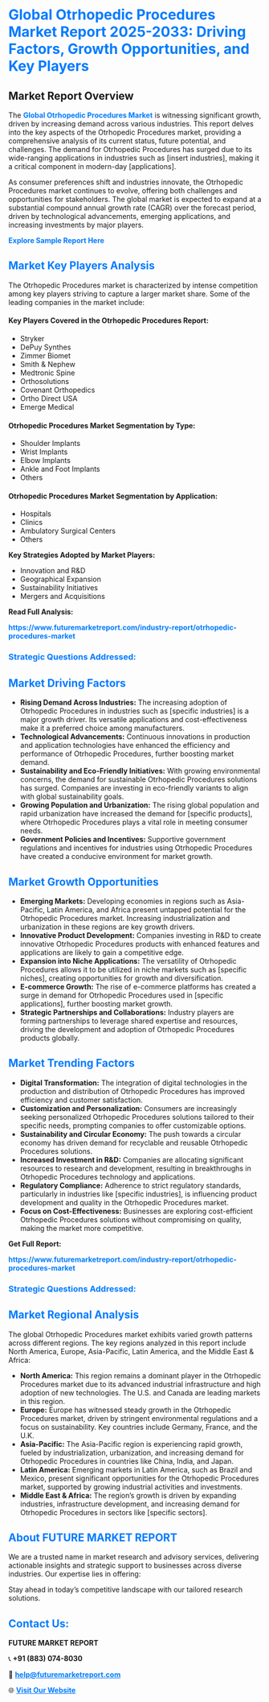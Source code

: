<h1 style="color: #007BFF;">Global Otrhopedic Procedures Market Report 2025-2033: Driving Factors, Growth Opportunities, and Key Players</h1>

<section id="overview">
<h2>Market Report Overview</h2>
<p>The <a href="https://www.futuremarketreport.com/industry-report/otrhopedic-procedures-market" style="color: #007BFF; text-decoration: none;"><strong>Global Otrhopedic Procedures Market</strong></a> is witnessing significant growth, driven by increasing demand across various industries. This report delves into the key aspects of the Otrhopedic Procedures market, providing a comprehensive analysis of its current status, future potential, and challenges. The demand for Otrhopedic Procedures has surged due to its wide-ranging applications in industries such as [insert industries], making it a critical component in modern-day [applications].</p>
<p>As consumer preferences shift and industries innovate, the Otrhopedic Procedures market continues to evolve, offering both challenges and opportunities for stakeholders. The global market is expected to expand at a substantial compound annual growth rate (CAGR) over the forecast period, driven by technological advancements, emerging applications, and increasing investments by major players.</p>
</section>

<section id="overview">
<p><a href="https://www.futuremarketreport.com/request-sample/reportId=33486" style="color: #007BFF; text-decoration: none;"><strong>Explore Sample Report Here</strong></a></p>
</section>

<section id="key-players">
<h2 style="color: #007BFF;">Market Key Players Analysis</h2>
<p>The Otrhopedic Procedures market is characterized by intense competition among key players striving to capture a larger market share. Some of the leading companies in the market include:</p>
<h4>Key Players Covered in the Otrhopedic Procedures Report:</h4>
<ul><li>Stryker</li><li>DePuy Synthes</li><li>Zimmer Biomet</li><li>Smith &amp; Nephew</li><li>Medtronic Spine</li><li>Orthosolutions</li><li>Covenant Orthopedics</li><li>Ortho Direct USA</li><li>Emerge Medical</li></ul>
<h4>Otrhopedic Procedures Market Segmentation by Type:</h4>
<ul><li>Shoulder Implants</li><li>Wrist Implants</li><li>Elbow Implants</li><li>Ankle and Foot Implants</li><li>Others</li></ul>

<h4>Otrhopedic Procedures Market Segmentation by Application:</h4>
<ul><li>Hospitals</li><li>Clinics</li><li>Ambulatory Surgical Centers</li><li>Others</li></ul>
<p><strong>Key Strategies Adopted by Market Players:</strong></p>
<ul>
<li>Innovation and R&D</li>
<li>Geographical Expansion</li>
<li>Sustainability Initiatives</li>
<li>Mergers and Acquisitions</li>
</ul>
</section>

<section>
<p><strong>Read Full Analysis: </strong></p><a href="https://www.futuremarketreport.com/industry-report/otrhopedic-procedures-market" style="color: #007BFF; text-decoration: none;"><strong>https://www.futuremarketreport.com/industry-report/otrhopedic-procedures-market</strong></a>
<h3 style="color: #007BFF;">Strategic Questions Addressed:</h3>
</section>

<section id="driving-factors">
<h2 style="color: #007BFF;">Market Driving Factors</h2>
<ul>
<li><strong>Rising Demand Across Industries:</strong> The increasing adoption of Otrhopedic Procedures in industries such as [specific industries] is a major growth driver. Its versatile applications and cost-effectiveness make it a preferred choice among manufacturers.</li>
<li><strong>Technological Advancements:</strong> Continuous innovations in production and application technologies have enhanced the efficiency and performance of Otrhopedic Procedures, further boosting market demand.</li>
<li><strong>Sustainability and Eco-Friendly Initiatives:</strong> With growing environmental concerns, the demand for sustainable Otrhopedic Procedures solutions has surged. Companies are investing in eco-friendly variants to align with global sustainability goals.</li>
<li><strong>Growing Population and Urbanization:</strong> The rising global population and rapid urbanization have increased the demand for [specific products], where Otrhopedic Procedures plays a vital role in meeting consumer needs.</li>
<li><strong>Government Policies and Incentives:</strong> Supportive government regulations and incentives for industries using Otrhopedic Procedures have created a conducive environment for market growth.</li>
</ul>
</section>

<section id="growth-opportunities">
<h2 style="color: #007BFF;">Market Growth Opportunities</h2>
<ul>
<li><strong>Emerging Markets:</strong> Developing economies in regions such as Asia-Pacific, Latin America, and Africa present untapped potential for the Otrhopedic Procedures market. Increasing industrialization and urbanization in these regions are key growth drivers.</li>
<li><strong>Innovative Product Development:</strong> Companies investing in R&D to create innovative Otrhopedic Procedures products with enhanced features and applications are likely to gain a competitive edge.</li>
<li><strong>Expansion into Niche Applications:</strong> The versatility of Otrhopedic Procedures allows it to be utilized in niche markets such as [specific niches], creating opportunities for growth and diversification.</li>
<li><strong>E-commerce Growth:</strong> The rise of e-commerce platforms has created a surge in demand for Otrhopedic Procedures used in [specific applications], further boosting market growth.</li>
<li><strong>Strategic Partnerships and Collaborations:</strong> Industry players are forming partnerships to leverage shared expertise and resources, driving the development and adoption of Otrhopedic Procedures products globally.</li>
</ul>
</section>

<section id="trending-factors">
<h2 style="color: #007BFF;">Market Trending Factors</h2>
<ul>
<li><strong>Digital Transformation:</strong> The integration of digital technologies in the production and distribution of Otrhopedic Procedures has improved efficiency and customer satisfaction.</li>
<li><strong>Customization and Personalization:</strong> Consumers are increasingly seeking personalized Otrhopedic Procedures solutions tailored to their specific needs, prompting companies to offer customizable options.</li>
<li><strong>Sustainability and Circular Economy:</strong> The push towards a circular economy has driven demand for recyclable and reusable Otrhopedic Procedures solutions.</li>
<li><strong>Increased Investment in R&D:</strong> Companies are allocating significant resources to research and development, resulting in breakthroughs in Otrhopedic Procedures technology and applications.</li>
<li><strong>Regulatory Compliance:</strong> Adherence to strict regulatory standards, particularly in industries like [specific industries], is influencing product development and quality in the Otrhopedic Procedures market.</li>
<li><strong>Focus on Cost-Effectiveness:</strong> Businesses are exploring cost-efficient Otrhopedic Procedures solutions without compromising on quality, making the market more competitive.</li>
</ul>
</section>

<section>
<p><strong>Get Full Report: </strong></p><a href="https://www.futuremarketreport.com/industry-report/otrhopedic-procedures-market" style="color: #007BFF; text-decoration: none;"><strong>https://www.futuremarketreport.com/industry-report/otrhopedic-procedures-market</strong></a>
<h3 style="color: #007BFF;">Strategic Questions Addressed:</h3>
</section>


<section id="regional-analysis">
<h2 style="color: #007BFF;">Market Regional Analysis</h2>
<p>The global Otrhopedic Procedures market exhibits varied growth patterns across different regions. The key regions analyzed in this report include North America, Europe, Asia-Pacific, Latin America, and the Middle East & Africa:</p>
<ul>
<li><strong>North America:</strong> This region remains a dominant player in the Otrhopedic Procedures market due to its advanced industrial infrastructure and high adoption of new technologies. The U.S. and Canada are leading markets in this region.</li>
<li><strong>Europe:</strong> Europe has witnessed steady growth in the Otrhopedic Procedures market, driven by stringent environmental regulations and a focus on sustainability. Key countries include Germany, France, and the U.K.</li>
<li><strong>Asia-Pacific:</strong> The Asia-Pacific region is experiencing rapid growth, fueled by industrialization, urbanization, and increasing demand for Otrhopedic Procedures in countries like China, India, and Japan.</li>
<li><strong>Latin America:</strong> Emerging markets in Latin America, such as Brazil and Mexico, present significant opportunities for the Otrhopedic Procedures market, supported by growing industrial activities and investments.</li>
<li><strong>Middle East & Africa:</strong> The region’s growth is driven by expanding industries, infrastructure development, and increasing demand for Otrhopedic Procedures in sectors like [specific sectors].</li>
</ul>
</section>

<footer>
<h2 style="color: #007BFF;">About FUTURE MARKET REPORT</h2>
<p>We are a trusted name in market research and advisory services, delivering actionable insights and strategic support to businesses across diverse industries. Our expertise lies in offering:</p>

<p>Stay ahead in today’s competitive landscape with our tailored research solutions.</p>

<h2 style="color: #007BFF;">Contact Us:</h2>
<p><strong>FUTURE MARKET REPORT</strong></p>
<p>📞 <strong>+91 (883) 074-8030</strong></p>
<p>📧 <strong><a href="mailto:help@futuremarketreport.com" style="color: #007BFF;">help@futuremarketreport.com</a></strong></p>
<p>🌐 <strong><a href="https://www.futuremarketreport.com/" style="color: #007BFF;">Visit Our Website</a></strong></p>
</footer>